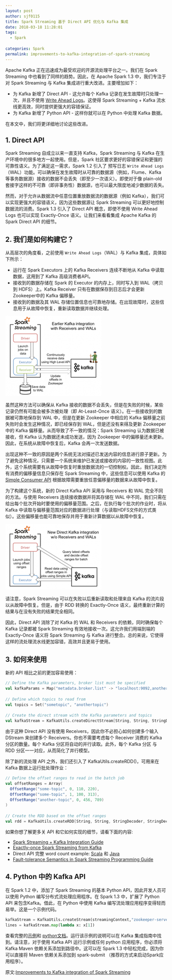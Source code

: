 ```yaml
---
layout: post
author: sjf0115
title: Spark Streaming 基于 Direct API 优化与 Kafka 集成
date: 2018-03-18 11:28:01
tags:
  - Spark

categories: Spark
permalink: improvements-to-kafka-integration-of-spark-streaming
---
```


Apache Kafka 正在迅速成为最受欢迎的开源流处理平台之一。我们在 Spark Streaming 中也看到了同样的趋势。因此，在 Apache Spark 1.3 中，我们专注于对 Spark Streaming 与 Kafka 集成进行重大改进。主要增加如下：
- 为 Kafka 新增了 Direct API - 这允许每个 Kafka 记录在发生故障时只处理一次，并且不使用 [Write Ahead Logs](https://smartsi.blog.csdn.net/article/details/127246265)。这使得 Spark Streaming + Kafka 流水线更高效，同时提供更强大的容错保证。
- 为 Kafka 新增了 Python API - 这样你就可以在 Python 中处理 Kafka 数据。

在本文中，我们将更详细地讨论这些改进。

## 1. Direct API

Spark Streaming 自成立以来一直支持 Kafka，Spark Streaming 与 Kafka 在生产环境中的很多地方一起使用。但是，Spark 社区要求更好的容错保证和更强的可靠性语义。为了满足这一需求，Spark 1.2 引入了 预写日志 `Write Ahead Logs`（WAL）功能。可以确保在发生故障时从可靠的数据源（例如，Flume、Kafka 等事务数据源）接收的数据不会丢失（即至少一次语义）。即使对于像 plain-old 套接字这样的不可靠（即非事务性）数据源，也可以最大限度地减少数据的丢失。

然而，对于允许从数据流中任意位置重放数据流的数据源（例如 Kafka），我们可以实现更强大的容错语义，因为这些数据源让 Spark Streaming 可以更好地控制数据流的消费。Spark 1.3 引入了 Direct API 概念，即使不使用 Write Ahead Logs 也可以实现 Exactly-Once 语义。让我们来看看集成 Apache Kafka 的 Spark Direct API 的细节。

## 2. 我们是如何构建它？

从高层次的角度看，之前使用 `Write Ahead Logs`（WAL）与 Kafka 集成，具体如下所示：
- 运行在 Spark Executors 上的 Kafka Receivers 连续不断地从 Kafka 中读取数据，这用到了 Kafka 高级消费者API。
- 接收到的数据存储在 Spark 的 Executor 的内存上，同时写入到 WAL（拷贝到 HDFS）上。Kafka Receiver 只有在数据保存到日志后才会更新 Zookeeper中的 Kafka 偏移量。
- 接收到的数据及其 WAL 存储位置信息也可靠地存储。在出现故障时，这些信息用于从故障中恢复，重新读取数据并继续处理。

![](https://github.com/sjf0115/ImageBucket/blob/main/Spark/improvements-to-kafka-integration-of-spark-streaming-1.png?raw=true)

虽然这种方法可以确保从 Kafka 接收的数据不会丢失，但是在失败的时候，某些记录仍然有可能会被多次被处理（即 At-Least-Once 语义）。在一些接收到的数据被可靠地保存到 WAL 中，但是在更新 Zookeeper 中相应的 Kafka 偏移量之前失败时会发生这种情况，即已经保存到 WAL，但是还没有来得及更新 Zookeeper 中的 Kafka 偏移量。从而导致了不一致的情况：Spark Streaming 认为数据已被接收，但 Kafka 认为数据还未成功发送，因为 Zookeeper 中的偏移量还未更新。因此，在系统从故障中恢复后，Kafka 会再一次发送数据。

出现这种不一致的原因是两个系统无法对描述已发送内容的信息进行原子更新。为了避免这种情况，只需要一个系统来维护已发送或接收的内容的一致性视图。此外，这个系统需要有从故障中恢复时重放数据流的一切控制权。因此，我们决定所有消费的偏移量信息只保存在 Spark Streaming 中，这些信息可以使用 Kafka 的 [Simple Consumer API](http://kafka.apache.org/documentation.html#simpleconsumerapi) 根据故障需要重放任意偏移量的数据来从故障中恢复。

为了构建这个系统，新的 Direct Kafka API 采用与 Receivers 和 WAL 完全不同的方法。与使用 Receivers 连续接收数据并将其存储在 WAL 中不同，我们只需在给出每个批次开始时要使用的偏移量范围。之后，在执行每个批次的作业时，将从 Kafka 中读取与偏移量范围对应的数据进行处理（与读取HDFS文件的方式类似）。这些偏移量也能可靠地保存并用于重新计算数据以从故障中恢复。

![](https://github.com/sjf0115/ImageBucket/blob/main/Spark/improvements-to-kafka-integration-of-spark-streaming-2.png?raw=true)

请注意，Spark Streaming 可以在失败以后重新读取和处理来自 Kafka 的流片段以从故障中恢复。但是，由于 RDD 转换的 Exactly-Once 语义，最终重新计算的结果与在没有失败的结果完全相同。

因此，Direct API 消除了对 Kafka 的 WAL 和 Receivers 的依赖，同时确保每个 Kafka 记录都被 Spark Streaming 有效地接收一次。这允许我们用端到端的 Exactly-Once 语义将 Spark Streaming 与 Kafka 进行整合。总的来说，它使得这样的流处理流水线更加容错，高效并且更易于使用。

## 3. 如何来使用

新的 API 相比之前的更加容易使用：
```scala
// Define the Kafka parameters, broker list must be specified
val kafkaParams = Map("metadata.broker.list" -> "localhost:9092,anotherhost:9092")

// Define which topics to read from
val topics = Set("sometopic", "anothertopic")

// Create the direct stream with the Kafka parameters and topics
val kafkaStream = KafkaUtils.createDirectStream[String, String, StringDecoder, StringDecoder](streamingContext, kafkaParams, topics)
```
由于这种 Direct API 没有使用 Receivers，因此你不必担心如何创建多个输入 DStream 来创建多个 Receivers。你也不需要考虑每个 Receiver 消费的 Kafka 分区的数量。每个 Kafka 分区将自动的并行读取。此外，每个 Kafka 分区 与 RDD 分区一一对应，从而简化了并行模型。

除了新的流处理 API 之外，我们还引入了 KafkaUtils.createRDD()，可用来在 Kafka 数据上运行批处理作业：
```scala
// Define the offset ranges to read in the batch job
val offsetRanges = Array(
  OffsetRange("some-topic", 0, 110, 220),
  OffsetRange("some-topic", 1, 100, 313),
  OffsetRange("another-topic", 0, 456, 789)
)

// Create the RDD based on the offset ranges
val rdd = KafkaUtils.createRDD[String, String, StringDecoder, StringDecoder](sparkContext, kafkaParams, offsetRanges)
```
如果你想了解更多关 API 和它如何实现的细节，请看下面的内容:
- [Spark Streaming + Kafka Integration Guide](http://spark.apache.org/docs/latest/streaming-kafka-integration.html)
- [Exactly-once Spark Streaming from Kafka](https://github.com/koeninger/kafka-exactly-once/blob/master/blogpost.md)
- Direct API 完整 word count example: [Scala](https://github.com/apache/spark/blob/master/examples/src/main/scala/org/apache/spark/examples/streaming/DirectKafkaWordCount.scala) 和 [Java](https://github.com/apache/spark/blob/master/examples/src/main/java/org/apache/spark/examples/streaming/JavaDirectKafkaWordCount.java)
- [Fault-tolerance Semantics in Spark Streaming Programming Guide](http://spark.apache.org/docs/latest/streaming-programming-guide.html#fault-tolerance-semantics)

## 4. Python 中的 Kafka API

在 Spark 1.2 中，添加了 Spark Streaming 的基本 Python API，因此开发人员可以使用 Python 编写分布式流处理应用程序。在 Spark 1.3 中，扩展了 Python API 来包含Kafka。借此，在 Python 中使用 Kafka 编写流处理应用程序变得轻而易举。这是一个示例代码。
```python
kafkaStream = KafkaUtils.createStream(streamingContext,"zookeeper-server:2181", "consumer-group", {"some-topic": 1})
lines = kafkaStream.map(lambda x: x[1])
```
查看完整的[示例](https://github.com/apache/spark/blob/master/examples/src/main/python/streaming/kafka_wordcount.py)和 [python文档](http://spark.apache.org/docs/latest/api/python/pyspark.streaming.html#pyspark-streaming-kafka-module)。运行该示例的说明可以在 Kafka 集成指南中找到。请注意，对于使用 Kafka API 运行示例或任何 python 应用程序，你必须将 Kafka Maven 依赖关系添加到路径中。这可以在 Spark 1.3 中轻松完成，因为你可以直接将 Maven 依赖关系添加到 spark-submit （推荐的方式来启动Spark应用程序）。

原文:[Improvements to Kafka integration of Spark Streaming](https://databricks.com/blog/2015/03/30/improvements-to-kafka-integration-of-spark-streaming.html)
